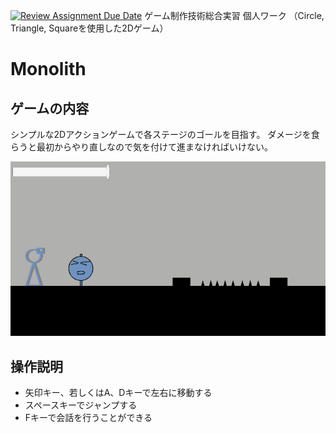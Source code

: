 [![Review Assignment Due Date](https://classroom.github.com/assets/deadline-readme-button-22041afd0340ce965d47ae6ef1cefeee28c7c493a6346c4f15d667ab976d596c.svg)](https://classroom.github.com/a/l0taWXbI)
ゲーム制作技術総合実習 個人ワーク
（Circle, Triangle, Squareを使用した2Dゲーム）

# Monolith

## ゲームの内容
シンプルな2Dアクションゲームで各ステージのゴールを目指す。
ダメージを食らうと最初からやり直しなので気を付けて進まなければいけない。

![画面イメージ](docs/images/game_image01.png)

## 操作説明
- 矢印キー、若しくはA、Dキーで左右に移動する
- スペースキーでジャンプする
- Fキーで会話を行うことができる
